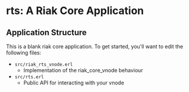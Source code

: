 rts: A Riak Core Application
======================================

Application Structure
---------------------

This is a blank riak core application. To get started, you'll want to edit the
following files:

* `src/riak_rts_vnode.erl`
  * Implementation of the riak_core_vnode behaviour
* `src/rts.erl`
  * Public API for interacting with your vnode
